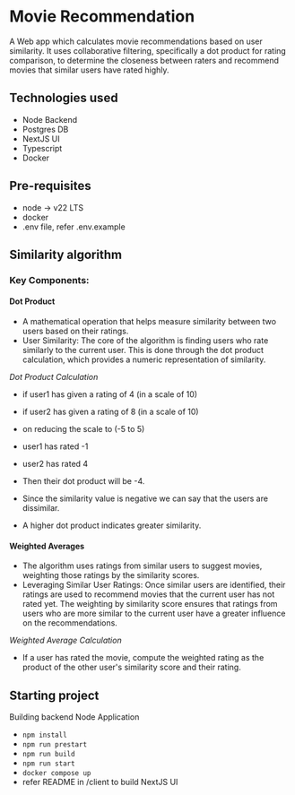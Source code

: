 # Movie Recommendation
A Web app which calculates movie recommendations based on user similarity. It uses collaborative filtering, specifically a dot product for rating comparison, to determine the closeness between raters and recommend movies that similar users have rated highly. 

## Technologies used
- Node Backend
- Postgres DB
- NextJS UI
- Typescript
- Docker

## Pre-requisites

- node -> v22 LTS
- docker
- .env file, refer .env.example

## Similarity algorithm

### Key Components:
#### Dot Product
- A mathematical operation that helps measure similarity between two users based on their ratings.
- User Similarity: The core of the algorithm is finding users who rate similarly to the current user. This is done through the dot product calculation, which provides a numeric representation of similarity.

*Dot Product Calculation*
- if user1 has given a rating of 4 (in a scale of 10)
- if user2 has given a rating of 8 (in a scale of 10)
- on reducing the scale to (-5 to 5)
- user1 has rated -1
- user2 has rated 4
- Then their dot product will be -4.
- Since the similarity value is negative we can say that the users are dissimilar.

- A higher dot product indicates greater similarity.


#### Weighted Averages
- The algorithm uses ratings from similar users to suggest movies, weighting those ratings by the similarity scores.
- Leveraging Similar User Ratings: Once similar users are identified, their ratings are used to recommend movies that the current user has not rated yet. The weighting by similarity score ensures that ratings from users who are more similar to the current user have a greater influence on the recommendations.

*Weighted Average Calculation*
- If a user has rated the movie, compute the weighted rating as the product of the other user's similarity score and their rating.



## Starting project

Building backend Node Application
- `npm install`
- `npm run prestart`
- `npm run build`
- `npm run start`
- `docker compose up`
- refer README in /client to build NextJS UI